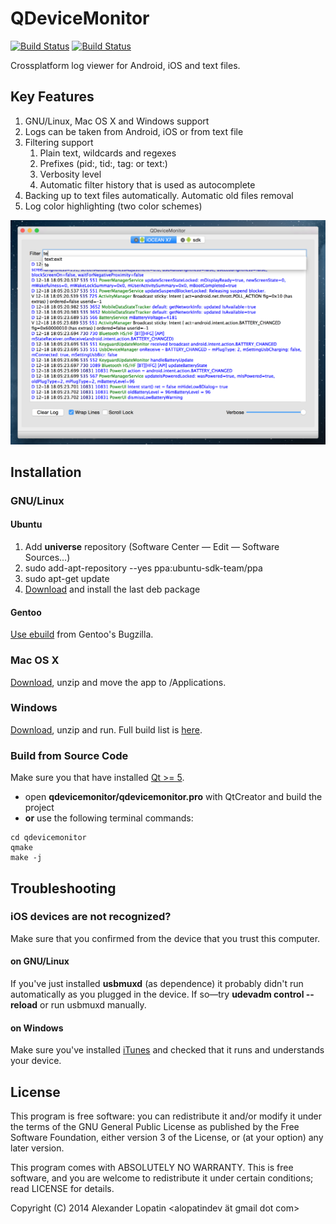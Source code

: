 QDeviceMonitor
==============

[![Build Status](https://api.travis-ci.org/alopatindev/qdevicemonitor.svg?branch=master)](https://travis-ci.org/alopatindev/qdevicemonitor)
[![Build Status](https://ci.appveyor.com/api/projects/status/0uex640qxdalur5n?svg=true)](https://ci.appveyor.com/project/alopatindev/qdevicemonitor)

Crossplatform log viewer for Android, iOS and text files.

Key Features
------------
1. GNU/Linux, Mac OS X and Windows support
2. Logs can be taken from Android, iOS or from text file
3. Filtering support
    1. Plain text, wildcards and regexes
    2. Prefixes (pid:, tid:, tag: or text:)
    3. Verbosity level
    4. Automatic filter history that is used as autocomplete
4. Backing up to text files automatically. Automatic old files removal
5. Log color highlighting (two color schemes)

![Main Window](screenshots/mainwindow-osx.png)

Installation
------------

### GNU/Linux
#### Ubuntu
1. Add **universe** repository (Software Center — Edit — Software Sources...)
2. sudo add-apt-repository --yes ppa:ubuntu-sdk-team/ppa
3. sudo apt-get update
4. [Download](http://qdevicemonitor.uhostall.com/ubuntu) and install the last deb package

#### Gentoo
[Use ebuild](https://bugs.gentoo.org/show_bug.cgi?id=532898) from Gentoo's Bugzilla.

### Mac OS X
[Download](http://qdevicemonitor.uhostall.com/osx), unzip and move the app to /Applications.

### Windows
[Download](https://ci.appveyor.com/project/alopatindev/qdevicemonitor/build/artifacts), unzip and run.
Full build list is [here](https://ci.appveyor.com/project/alopatindev/qdevicemonitor/history).

### Build from Source Code
Make sure you that have installed [Qt >= 5](http://www.qt.io/download-open-source).
* open **qdevicemonitor/qdevicemonitor.pro** with QtCreator and build the project
* **or** use the following terminal commands:
```
cd qdevicemonitor
qmake
make -j
```

Troubleshooting
---------------

### iOS devices are not recognized?
Make sure that you confirmed from the device that you trust this computer.

#### on GNU/Linux
If you've just installed **usbmuxd** (as dependence) it probably didn't run
automatically as you plugged in the device.
If so—try **udevadm control --reload** or run usbmuxd manually.

#### on Windows
Make sure you've installed [iTunes](https://www.apple.com/itunes/download/)
and checked that it runs and understands your device.

License
-------

This program is free software: you can redistribute it and/or modify
it under the terms of the GNU General Public License as published by
the Free Software Foundation, either version 3 of the License, or (at
your option) any later version.

This program comes with ABSOLUTELY NO WARRANTY.
This is free software, and you are welcome to redistribute it
under certain conditions; read LICENSE for details.

Copyright (C) 2014  Alexander Lopatin <alopatindev ät gmail dot com>
